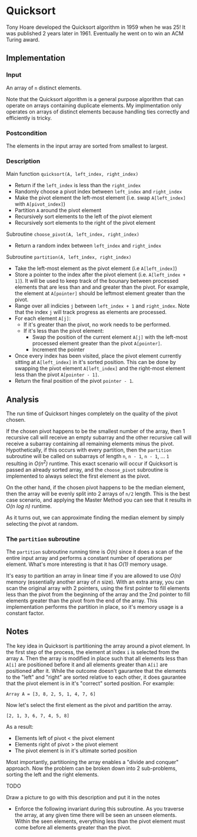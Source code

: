 # Quicksort

Tony Hoare developed the Quicksort algorithm in 1959 when he was 25! It was
published 2 years later in 1961. Eventually he went on to win an ACM Turing
award.

## Implementation

### Input

An array of `n` distinct elements.

Note that the Quicksort algorithm is a general purpose algorithm that can
operate on arrays containing duplicate elements. My implmentation only operates
on arrays of distinct elements because handling ties correctly and efficiently
is tricky. 

### Postcondition

The elements in the input array are sorted from smallest to largest.

### Description

Main function `quicksort(A, left_index, right_index)`
- Return if the `left_index` is less than the `right_index`
- Randomly choose a pivot index between `left_index` and `right_index`
- Make the pivot element the left-most element (i.e. swap `A[left_index]` with
  `A[pivot_index]`)
- Partition `A` around the pivot element
- Recursively sort elements to the left of the pivot element
- Recursively sort elements to the right of the pivot element

Subroutine `choose_pivot(A, left_index, right_index)`
- Return a random index between `left_index` and `right_index`

Subroutine `partition(A, left_index, right_index)`
- Take the left-most element as the pivot element (i.e `A[left_index]`)
- Store a pointer to the index after the pivot element (i.e. `A[left_index +
  1]`). It will be used to keep track of the bounary between processed elements
  that are less than and and greater than the pivot. For example, the element at
  `A[pointer]` should be leftmost element greater than the pivot.
- Range over all indicies `j` between `left_index + 1` and `right_index`. Note
  that the index `j` will track progress as elements are processed.
- For each element `A[j]`:
    - If it's greater than the pivot, no work needs to be performed.
    - If it's less than the pivot element:
      - Swap the position of the current element `A[j]` with the left-most
        processed element greater than the pivot `A[pointer]`.
      - Increment the pointer
- Once every index has been visited, place the pivot element currently sitting
  at `A[left_index]` in it's sorted position. This can be done by swapping the
  pivot element `A[left_index]` and the right-most element less than the pivot
  `A[pointer - 1]`.
- Return the final position of the pivot `pointer - 1`.

## Analysis

The run time of Quicksort hinges completely on the quality of the pivot chosen.

If the chosen pivot happens to be the smallest number of the array, then 1
recursive call will receive an empty subarray and the other recursive call will
receive a subarray containing all remaining elements minus the pivot.
Hypothetically, if this occurs with every partition, then the `partition`
subroutine will be called on subarrays of length `n`, `n - 1`, `n - 1`, ... `1`
resulting in *O(n<sup>2</sup>)* runtime. This exact scenario will occur if
Quicksort is passed an already sorted array, and the `choose_pivot` subroutine
is implemented to always select the first element as the pivot.

On the other hand, if the chosen pivot happens to be the median element, then
the array will be evenly split into 2 arrays of `n/2` length. This is the best
case scenario, and applying the Master Method you can see that it results in
*O(n log n)* runtime.

As it turns out, we can approximate finding the median element by simply
selecting the pivot at random.

### The `partition` subroutine

The `partition` subroutine running time is *O(n)* since it does a scan of the
entire input array and performs a constant number of operations per element.
What's more interesting is that it has *O(1)* memory usage.

It's easy to partition an array in linear time if you are allowed to use *O(n)*
memory (essentially another array of *n* size). With an extra array, you can
scan the original array with 2 pointers, using the first pointer to fill
elements less than the pivot from the beginning of the array and the 2nd pointer
to fill elements greater than the pivot from the end of the array. This
implementation performs the partition in place, so it's memory usage is a
constant factor.

## Notes

The key idea in Quicksort is partitioning the array around a pivot element. In
the first step of the process, the element at index `i` is selected from the
array `A`. Then the array is modified in place such that all elements less than
`A[i]` are positioned before it and all elements greater than `A[i]` are
positioned after it. While the outcome doesn't gaurantee that the elements to
the "left" and "right" are sorted relative to each other, it does gaurantee that
the pivot element is in it's "correct" sorted position. For example:
```
Array A = [3, 8, 2, 5, 1, 4, 7, 6]
```
Now let's select the first element as the pivot and partition the array.
```
[2, 1, 3, 6, 7, 4, 5, 8]
```
As a result: 
- Elements left of pivot < the pivot element
- Elements right of pivot > the pivot element
- The pivot element is in it's ultimate sorted position

Most importantly, partitioning the array enables a "divide and conquer"
approach. Now the problem can be broken down into 2 sub-problems, sorting the
left and the right elements.



TODO

Draw a picture to go with this description and put it in the notes
- Enforce the following invariant during this subroutine. As you traverse the
  array, at any given time there will be seen an unseen elements. Within the
  seen elements, everything less than the pivot element must come before all
  elements greater than the pivot.